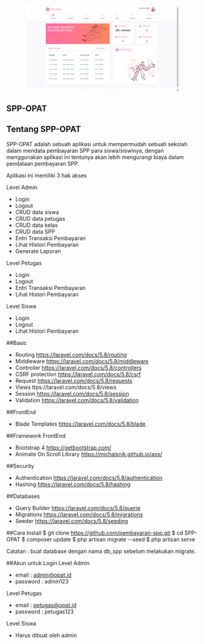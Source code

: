<p align="center"><img src="spp-opat_review.png" width="400"></p>

## SPP-OPAT
## Tentang SPP-OPAT
SPP-OPAT adalah sebuah aplikasi untuk mempermudah sebuah sekolah dalam mendata pembayaran SPP para siswa/siswinya, dengan menggunakan aplikasi ini tentunya akan lebih mengurangi biaya dalam pendataan pembayaran SPP.

Aplikasi ini memiliki 3 hak akses

Level Admin
- Login
- Logout
- CRUD data siswa
- CRUD data petugas
- CRUD data kelas
- CRUD data SPP
- Entri Transaksi Pembayaran
- Lihat Histori Pembayaran
- Generate Laporan

Level Petugas
- Login
- Logout
- Entri Transaksi Pembayaran
- Lihat Histori Pembayaran

Level Siswa
- Login
- Logout
- Lihat Histori Pembayaran

##Basic
- Routing https://laravel.com/docs/5.8/routing
- Middleware https://laravel.com/docs/5.8/middleware
- Controller https://laravel.com/docs/5.8/controllers
- CSRF protection https://laravel.com/docs/5.8/csrf
- Request https://laravel.com/docs/5.8/requests
- Views ttps://laravel.com/docs/5.8/views
- Session https://laravel.com/docs/5.8/session
- Validation https://laravel.com/docs/5.8/validation

##FrontEnd
- Blade Templates https://laravel.com/docs/5.8/blade

##Framework FrontEnd
- Bootstrap 4 https://getbootstrap.com/
- Animate On Scroll Library https://michalsnik.github.io/aos/

##Security
- Authentication https://laravel.com/docs/5.8/authentication
- Hashing https://laravel.com/docs/5.8/hashing

##Databases
- Query Builder https://laravel.com/docs/5.8/querie
- Migrations https://laravel.com/docs/5.8/migrations
- Seeder https://laravel.com/docs/5.8/seeding

##Cara Install
$ git clone https://github.com/pembayaran-spp.git 
$ cd SPP-OPAT 
$ composer update 
$ php artisan migrate --seed 
$ php artisan serve

Catatan : buat database dengan nama db_spp sebelum melakukan migrate.

##Akun untuk Login
Level Admin
- email : admin@opat.id
- password : admin123

Level Petugas
- email : petugas@opat.id
- password : petugas123

Level Siswa
- Harus dibuat oleh admin

